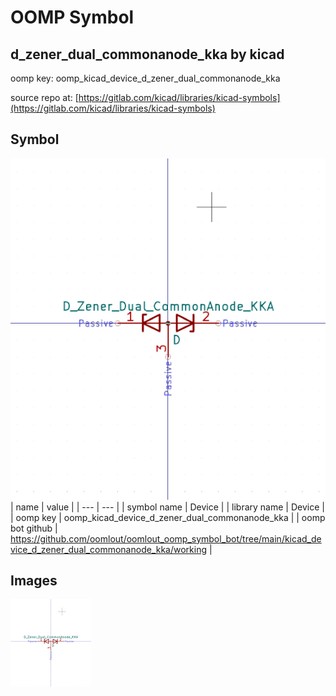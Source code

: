 # OOMP Symbol  
## d_zener_dual_commonanode_kka  by kicad  
  
oomp key: oomp_kicad_device_d_zener_dual_commonanode_kka  
  
source repo at: [https://gitlab.com/kicad/libraries/kicad-symbols](https://gitlab.com/kicad/libraries/kicad-symbols)  
## Symbol  
  
[![working.png](working_600.png)](working.png)  
| name | value | 
| --- | --- | 
| symbol name | Device | 
| library name | Device | 
| oomp key | oomp_kicad_device_d_zener_dual_commonanode_kka | 
| oomp bot github | https://github.com/oomlout/oomlout_oomp_symbol_bot/tree/main/kicad_device_d_zener_dual_commonanode_kka/working | 
## Images  
  
[![working.png](working_140.png)](working.png)  
